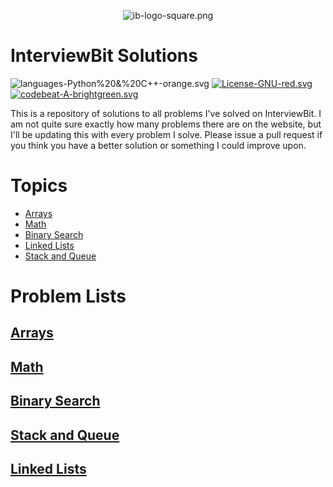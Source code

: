 <p align="center">
<img src="img/ib-logo-square.png" alt="ib-logo-square.png">
</p>

# InterviewBit Solutions

![languages-Python%20&%20C++-orange.svg](https://img.shields.io/badge/languages-Python%20&%20C++-orange.svg) [![License-GNU-red.svg](https://img.shields.io/badge/License-GNU-red.svg)](https://img.shields.io/badge/License-GNU-red.svg) [![codebeat-A-brightgreen.svg](https://img.shields.io/badge/codebeat-A-brightgreen.svg)](https://codebeat.co/projects/github-com-alex-keyes-interviewbit) 

This is a repository of solutions to all problems I've solved on InterviewBit. I am not quite sure exactly how many problems there are on the website, but I'll be updating this with every problem I solve. Please issue a pull request if you think you have a better solution or something I could improve upon.

# Topics

*   [Arrays](https://github.com/Alex-Keyes/InterviewBit#Arrays)
*   [Math](https://github.com/Alex-Keyes/InterviewBit#Math)
*   [Binary Search](https://github.com/Alex-Keyes/InterviewBit#Binary+Search)
*   [Linked Lists](https://github.com/Alex-Keyes/InterviewBit#Linked+Lists)
*   [Stack and Queue](https://github.com/Alex-Keyes/InterviewBit#Stack+and+Queue)

# Problem Lists
## [Arrays](https://www.interviewbit.com/courses/programming/topics/arrays)
## [Math](http://interviewbit.com/courses/programming/topics/math/)
## [Binary Search](https://www.interviewbit.com/courses/programming/topics/binary-search/)
## [Stack and Queue](https://www.interviewbit.com/courses/programming/topics/stacks-and-queues/)
## [Linked Lists](https://www.interviewbit.com/courses/programming/topics/linked-lists/)
